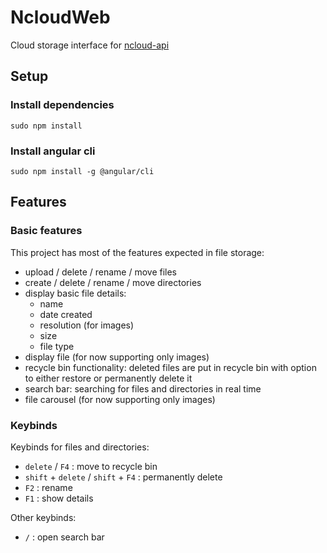# NcloudWeb

Cloud storage interface for [ncloud-api](https://github.com/n3rsti/ncloud-api)

## Setup
### Install dependencies
`sudo npm install`

### Install angular cli
`sudo npm install -g @angular/cli`

## Features
### Basic features
This project has most of the features expected in file storage:
- upload / delete / rename / move files
- create / delete / rename / move directories
- display basic file details: 
    - name
    - date created
    - resolution (for images)
    - size
    - file type
- display file (for now supporting only images)
- recycle bin functionality: deleted files are put in recycle bin with option to either restore or permanently delete it
- search bar: searching for files and directories in real time
- file carousel (for now supporting only images)


### Keybinds
Keybinds for files and directories:
- `delete` / `F4` : move to recycle bin
- `shift` + `delete` / `shift` + `F4` : permanently delete
- `F2` : rename
- `F1` : show details

Other keybinds:
- `/` : open search bar
